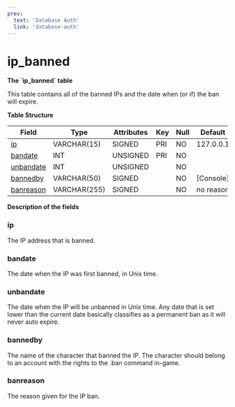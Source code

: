```yaml
---
prev:
  text: 'Database Auth'
  link: 'database-auth'
---
```


# ip\_banned

**The \`ip\_banned\` table**

This table contains all of the banned IPs and the date when (or if) the ban will expire.

**Table Structure**

| Field          | Type         | Attributes | Key | Null | Default   | Extra | Comment |
| -------------- | ------------ | ---------- | --- | ---- | --------- | ----- | ------- |
| [ip][1]        | VARCHAR(15)  | SIGNED     | PRI | NO   | 127.0.0.1 |       |         |
| [bandate][2]   | INT          | UNSIGNED   | PRI | NO   |           |       |         |
| [unbandate][3] | INT          | UNSIGNED   |     | NO   |           |       |         |
| [bannedby][4]  | VARCHAR(50)  | SIGNED     |     | NO   | [Console] |       |         |
| [banreason][5] | VARCHAR(255) | SIGNED     |     | NO   | no reason |       |         |

[1]: #ip
[2]: #bandate
[3]: #unbandate
[4]: #bannedby
[5]: #banreason

**Description of the fields**

### ip

The IP address that is banned.

### bandate

The date when the IP was first banned, in Unix time.

### unbandate

The date when the IP will be unbanned in Unix time. Any date that is set lower than the current date basically classifies as a permanent ban as it will never auto expire.

### bannedby

The name of the character that banned the IP. The character should belong to an account with the rights to the .ban command in-game.

### banreason

The reason given for the IP ban.
